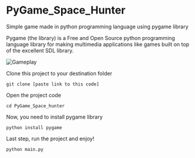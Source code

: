 # PyGame_Space_Hunter
Simple game made in python programming language using pygame library

Pygame (the library) is a Free and Open Source python programming language library
for making multimedia applications like games built on top of the excellent SDL library.

![Gameplay](https://user-images.githubusercontent.com/39196212/73249918-1fb48900-41b6-11ea-97b0-fada6c8c9ecb.JPG)


Clone this project to your destination folder

    git clone [paste link to this code]
    
Open the project code
    
    cd PyGame_Space_hunter

Now, you need to install pygame library

    python install pygame

Last step, run the project and enjoy!

	python main.py
